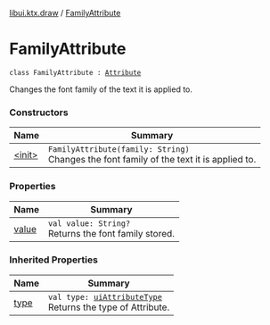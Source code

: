 [libui.ktx.draw](../README.md) / [FamilyAttribute](README.md)

# FamilyAttribute

`class FamilyAttribute : `[`Attribute`](../-attribute/README.md)

Changes the font family of the text it is applied to.

### Constructors

| Name | Summary |
|---|---|
| [&lt;init&gt;](-init-.md) | `FamilyAttribute(family: String)`<br>Changes the font family of the text it is applied to. |

### Properties

| Name | Summary |
|---|---|
| [value](value.md) | `val value: String?`<br>Returns the font family stored. |

### Inherited Properties

| Name | Summary |
|---|---|
| [type](../-attribute/type.md) | `val type: `[`uiAttributeType`](../../libui/ui-attribute-type.md)<br>Returns the type of Attribute. |
